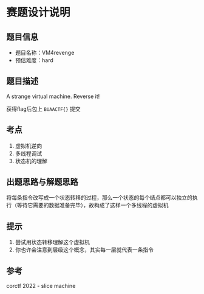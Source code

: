 # 赛题设计说明

## 题目信息

- 题目名称：VM4revenge
- 预估难度：hard

## 题目描述

A strange virtual machine. Reverse it!

获得flag后包上 `BUAACTF{}` 提交

## 考点

1. 虚拟机逆向
2. 多线程调试
3. 状态机的理解

## 出题思路与解题思路

将每条指令改写成一个状态转移的过程，那么一个状态的每个结点都可以独立的执行（等待它需要的数据准备完毕），故构成了这样一个多线程的虚拟机

## 提示

1. 尝试用状态转移理解这个虚拟机
2. 你也许会注意到层级这个概念，其实每一层就代表一条指令

## 参考

corctf 2022 - slice machine

